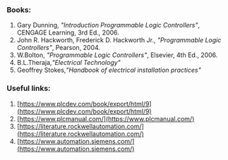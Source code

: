 ### Books:
1. Gary Dunning, *"Introduction Programmable Logic Controllers"*, CENGAGE Learning, 3rd Ed., 2006.
2. John R. Hackworth, Frederick D. Hackworth Jr., *"Programmable Logic Controllers"*, Pearson, 2004.
3. W.Bolton, *"Programmable Logic Controllers"*, Elsevier, 4th Ed., 2006.
4. B.L.Theraja,*"Electrical Technology"*
5. Geoffrey Stokes,*"Handbook of electrical installation practices"*
### Useful links:
1. [https://www.plcdev.com/book/export/html/9](https://www.plcdev.com/book/export/html/9)
2. [https://www.plcmanual.com/](https://www.plcmanual.com/)
3. [https://literature.rockwellautomation.com/](https://literature.rockwellautomation.com/)
4. [https://www.automation.siemens.com/](https://www.automation.siemens.com/)
